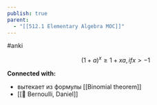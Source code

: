 ```yaml
---
publish: true
parent:
  - "[[512.1 Elementary Algebra MOC]]"
---
```

#anki

$$
(1 + a)^x \geq 1 + xa, if x>-1
$$


**Connected with:**
- вытекает из формулы [[Binomial theorem]]
- [[👤 Bernoulli, Daniel]]

